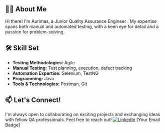 
## 👨‍💻 About Me

Hi there! I'm Aurimas, a Junior Quality Assurance Engineer . My expertise spans both manual and automated testing, with a keen eye for detail and a passion for problem-solving.

## 🛠️ Skill Set

* **Testing Methodologies:** Agile
* **Manual Testing:** Test planning, execution, defect tracking
* **Automation Expertise:** Selenium, TestNG
* **Programming:** Java
* **Tools & Technologies:** Postman, Git

## 📫 Let's Connect!

I'm always open to collaborating on exciting projects and exchanging ideas with fellow QA professionals. Feel free to reach out!
[![LinkedIn](https://img.shields.io/badge/LinkedIn-Profile-blue?logo=linkedin&logoColor=white)](https://www.linkedin.com/in/your-profile) [Your Email Badge]
